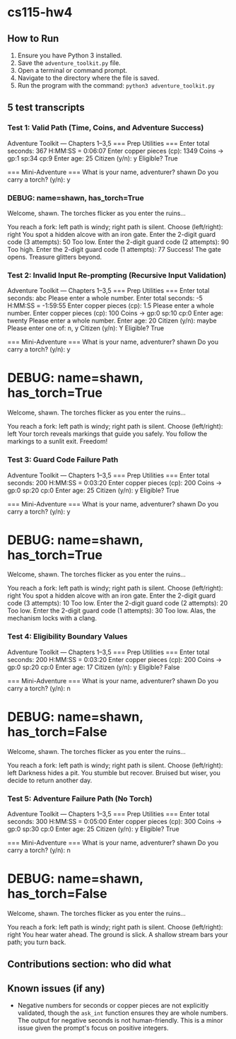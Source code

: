 # cs115-hw4
## How to Run

1. Ensure you have Python 3 installed.
2. Save the `adventure_toolkit.py` file.
3. Open a terminal or command prompt.
4. Navigate to the directory where the file is saved.
5. Run the program with the command: `python3 adventure_toolkit.py`
## 5 test transcripts
### Test 1: Valid Path (Time, Coins, and Adventure Success)

Adventure Toolkit — Chapters 1–3,5
=== Prep Utilities ===
Enter total seconds: 367
H:MM:SS = 0:06:07
Enter copper pieces (cp): 1349
Coins → gp:1  sp:34  cp:9
Enter age: 25
Citizen (y/n): y
Eligible? True

=== Mini-Adventure ===
What is your name, adventurer? shawn
Do you carry a torch? (y/n): y
### DEBUG: name=shawn, has_torch=True

Welcome, shawn. The torches flicker as you enter the ruins…

You reach a fork: left path is windy; right path is silent.
Choose (left/right): right
You spot a hidden alcove with an iron gate.
Enter the 2-digit guard code (3 attempts): 50
Too low.
Enter the 2-digit guard code (2 attempts): 90
Too high.
Enter the 2-digit guard code (1 attempts): 77
Success! The gate opens. Treasure glitters beyond.

### Test 2: Invalid Input Re-prompting (Recursive Input Validation)

Adventure Toolkit — Chapters 1–3,5
=== Prep Utilities ===
Enter total seconds: abc
Please enter a whole number.
Enter total seconds: -5
H:MM:SS = -1:59:55
Enter copper pieces (cp): 1.5
Please enter a whole number.
Enter copper pieces (cp): 100
Coins → gp:0  sp:10  cp:0
Enter age: twenty
Please enter a whole number.
Enter age: 20
Citizen (y/n): maybe
Please enter one of: n, y
Citizen (y/n): Y
Eligible? True

=== Mini-Adventure ===
What is your name, adventurer? shawn
Do you carry a torch? (y/n): y
# DEBUG: name=shawn, has_torch=True

Welcome, shawn. The torches flicker as you enter the ruins…

You reach a fork: left path is windy; right path is silent.
Choose (left/right): left
Your torch reveals markings that guide you safely.
You follow the markings to a sunlit exit. Freedom!

### Test 3: Guard Code Failure Path

Adventure Toolkit — Chapters 1–3,5
=== Prep Utilities ===
Enter total seconds: 200
H:MM:SS = 0:03:20
Enter copper pieces (cp): 200
Coins → gp:0  sp:20  cp:0
Enter age: 25
Citizen (y/n): y
Eligible? True

=== Mini-Adventure ===
What is your name, adventurer? shawn
Do you carry a torch? (y/n): y
# DEBUG: name=shawn, has_torch=True

Welcome, shawn. The torches flicker as you enter the ruins…

You reach a fork: left path is windy; right path is silent.
Choose (left/right): right
You spot a hidden alcove with an iron gate.
Enter the 2-digit guard code (3 attempts): 10
Too low.
Enter the 2-digit guard code (2 attempts): 20
Too low.
Enter the 2-digit guard code (1 attempts): 30
Too low.
Alas, the mechanism locks with a clang.

### Test 4: Eligibility Boundary Values

Adventure Toolkit — Chapters 1–3,5
=== Prep Utilities ===
Enter total seconds: 200
H:MM:SS = 0:03:20
Enter copper pieces (cp): 200
Coins → gp:0  sp:20  cp:0
Enter age: 17
Citizen (y/n): y
Eligible? False

=== Mini-Adventure ===
What is your name, adventurer? shawn
Do you carry a torch? (y/n): n
# DEBUG: name=shawn, has_torch=False

Welcome, shawn. The torches flicker as you enter the ruins…

You reach a fork: left path is windy; right path is silent.
Choose (left/right): left
Darkness hides a pit. You stumble but recover.
Bruised but wiser, you decide to return another day.

### Test 5: Adventure Failure Path (No Torch)

Adventure Toolkit — Chapters 1–3,5
=== Prep Utilities ===
Enter total seconds: 300
H:MM:SS = 0:05:00
Enter copper pieces (cp): 300
Coins → gp:0  sp:30  cp:0
Enter age: 25
Citizen (y/n): y
Eligible? True

=== Mini-Adventure ===
What is your name, adventurer? shawn
Do you carry a torch? (y/n): n
# DEBUG: name=shawn, has_torch=False

Welcome, shawn. The torches flicker as you enter the ruins…

You reach a fork: left path is windy; right path is silent.
Choose (left/right): right
You hear water ahead. The ground is slick.
A shallow stream bars your path; you turn back.

## Contributions section: who did what


## Known issues (if any)
* Negative numbers for seconds or copper pieces are not explicitly validated, though the `ask_int` function ensures they are whole numbers. The output for negative seconds is not human-friendly. This is a minor issue given the prompt's focus on positive integers.
